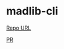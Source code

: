 # madlib-cli

[Repo URL](https://github.com/issasalman/madlib-cli)

[PR](https://github.com/issasalman/madlib-cli/pulls)

